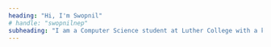 ```yaml
---
heading: "Hi, I'm Swopnil"
# handle: "swopnilnep"
subheading: "I am a Computer Science student at Luther College with a knack for security, entrepreneurship and privacy."
---
```


